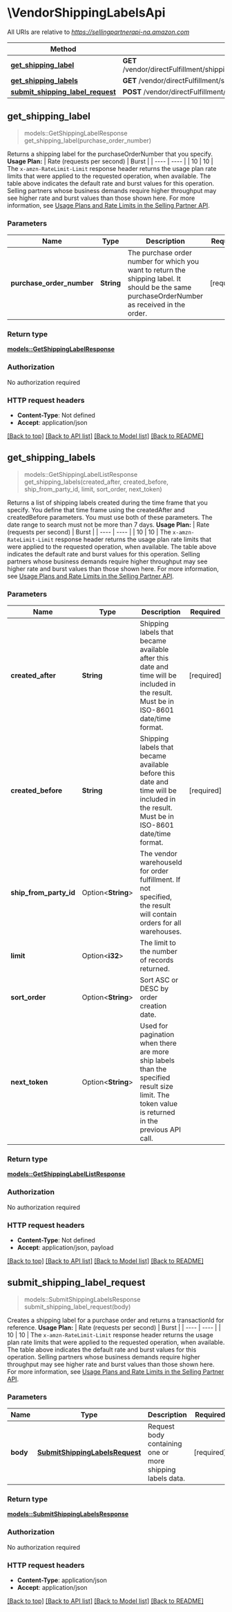 # \VendorShippingLabelsApi

All URIs are relative to *https://sellingpartnerapi-na.amazon.com*

Method | HTTP request | Description
------------- | ------------- | -------------
[**get_shipping_label**](VendorShippingLabelsApi.md#get_shipping_label) | **GET** /vendor/directFulfillment/shipping/v1/shippingLabels/{purchaseOrderNumber} | 
[**get_shipping_labels**](VendorShippingLabelsApi.md#get_shipping_labels) | **GET** /vendor/directFulfillment/shipping/v1/shippingLabels | 
[**submit_shipping_label_request**](VendorShippingLabelsApi.md#submit_shipping_label_request) | **POST** /vendor/directFulfillment/shipping/v1/shippingLabels | 



## get_shipping_label

> models::GetShippingLabelResponse get_shipping_label(purchase_order_number)


Returns a shipping label for the purchaseOrderNumber that you specify.  **Usage Plan:**  | Rate (requests per second) | Burst | | ---- | ---- | | 10 | 10 |  The `x-amzn-RateLimit-Limit` response header returns the usage plan rate limits that were applied to the requested operation, when available. The table above indicates the default rate and burst values for this operation. Selling partners whose business demands require higher throughput may see higher rate and burst values than those shown here. For more information, see [Usage Plans and Rate Limits in the Selling Partner API](https://developer-docs.amazon.com/sp-api/docs/usage-plans-and-rate-limits-in-the-sp-api).

### Parameters


Name | Type | Description  | Required | Notes
------------- | ------------- | ------------- | ------------- | -------------
**purchase_order_number** | **String** | The purchase order number for which you want to return the shipping label. It should be the same purchaseOrderNumber as received in the order. | [required] |

### Return type

[**models::GetShippingLabelResponse**](GetShippingLabelResponse.md)

### Authorization

No authorization required

### HTTP request headers

- **Content-Type**: Not defined
- **Accept**: application/json

[[Back to top]](#) [[Back to API list]](../README.md#documentation-for-api-endpoints) [[Back to Model list]](../README.md#documentation-for-models) [[Back to README]](../README.md)


## get_shipping_labels

> models::GetShippingLabelListResponse get_shipping_labels(created_after, created_before, ship_from_party_id, limit, sort_order, next_token)


Returns a list of shipping labels created during the time frame that you specify. You define that time frame using the createdAfter and createdBefore parameters. You must use both of these parameters. The date range to search must not be more than 7 days.  **Usage Plan:**  | Rate (requests per second) | Burst | | ---- | ---- | | 10 | 10 |  The `x-amzn-RateLimit-Limit` response header returns the usage plan rate limits that were applied to the requested operation, when available. The table above indicates the default rate and burst values for this operation. Selling partners whose business demands require higher throughput may see higher rate and burst values than those shown here. For more information, see [Usage Plans and Rate Limits in the Selling Partner API](https://developer-docs.amazon.com/sp-api/docs/usage-plans-and-rate-limits-in-the-sp-api).

### Parameters


Name | Type | Description  | Required | Notes
------------- | ------------- | ------------- | ------------- | -------------
**created_after** | **String** | Shipping labels that became available after this date and time will be included in the result. Must be in ISO-8601 date/time format. | [required] |
**created_before** | **String** | Shipping labels that became available before this date and time will be included in the result. Must be in ISO-8601 date/time format. | [required] |
**ship_from_party_id** | Option<**String**> | The vendor warehouseId for order fulfillment. If not specified, the result will contain orders for all warehouses. |  |
**limit** | Option<**i32**> | The limit to the number of records returned. |  |
**sort_order** | Option<**String**> | Sort ASC or DESC by order creation date. |  |[default to ASC]
**next_token** | Option<**String**> | Used for pagination when there are more ship labels than the specified result size limit. The token value is returned in the previous API call. |  |

### Return type

[**models::GetShippingLabelListResponse**](GetShippingLabelListResponse.md)

### Authorization

No authorization required

### HTTP request headers

- **Content-Type**: Not defined
- **Accept**: application/json, payload

[[Back to top]](#) [[Back to API list]](../README.md#documentation-for-api-endpoints) [[Back to Model list]](../README.md#documentation-for-models) [[Back to README]](../README.md)


## submit_shipping_label_request

> models::SubmitShippingLabelsResponse submit_shipping_label_request(body)


Creates a shipping label for a purchase order and returns a transactionId for reference.  **Usage Plan:**  | Rate (requests per second) | Burst | | ---- | ---- | | 10 | 10 |  The `x-amzn-RateLimit-Limit` response header returns the usage plan rate limits that were applied to the requested operation, when available. The table above indicates the default rate and burst values for this operation. Selling partners whose business demands require higher throughput may see higher rate and burst values than those shown here. For more information, see [Usage Plans and Rate Limits in the Selling Partner API](https://developer-docs.amazon.com/sp-api/docs/usage-plans-and-rate-limits-in-the-sp-api).

### Parameters


Name | Type | Description  | Required | Notes
------------- | ------------- | ------------- | ------------- | -------------
**body** | [**SubmitShippingLabelsRequest**](SubmitShippingLabelsRequest.md) | Request body containing one or more shipping labels data. | [required] |

### Return type

[**models::SubmitShippingLabelsResponse**](SubmitShippingLabelsResponse.md)

### Authorization

No authorization required

### HTTP request headers

- **Content-Type**: application/json
- **Accept**: application/json

[[Back to top]](#) [[Back to API list]](../README.md#documentation-for-api-endpoints) [[Back to Model list]](../README.md#documentation-for-models) [[Back to README]](../README.md)

